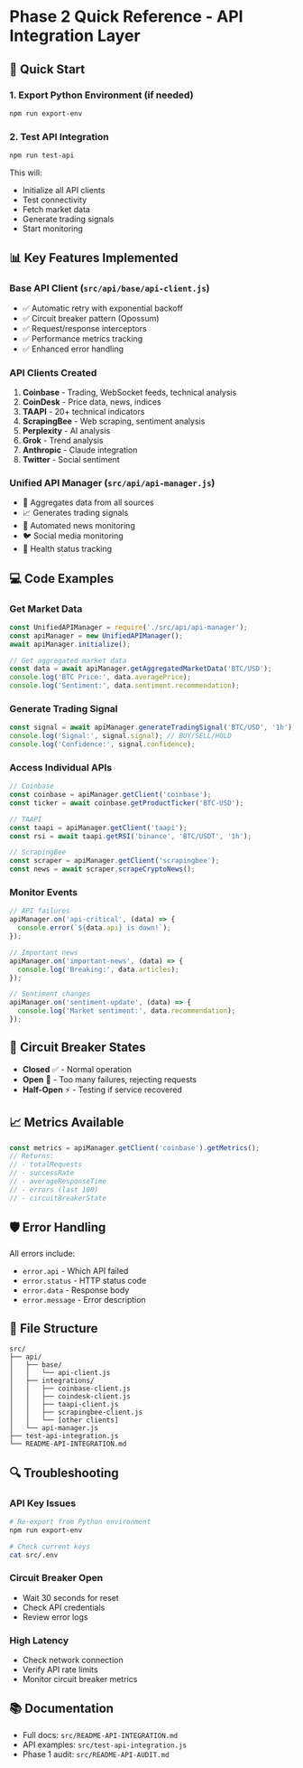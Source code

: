 # Phase 2 Quick Reference - API Integration Layer

## 🚀 Quick Start

### 1. Export Python Environment (if needed)
```bash
npm run export-env
```

### 2. Test API Integration
```bash
npm run test-api
```

This will:
- Initialize all API clients
- Test connectivity
- Fetch market data
- Generate trading signals
- Start monitoring

## 📊 Key Features Implemented

### Base API Client (`src/api/base/api-client.js`)
- ✅ Automatic retry with exponential backoff
- ✅ Circuit breaker pattern (Opossum)
- ✅ Request/response interceptors
- ✅ Performance metrics tracking
- ✅ Enhanced error handling

### API Clients Created
1. **Coinbase** - Trading, WebSocket feeds, technical analysis
2. **CoinDesk** - Price data, news, indices
3. **TAAPI** - 20+ technical indicators
4. **ScrapingBee** - Web scraping, sentiment analysis
5. **Perplexity** - AI analysis
6. **Grok** - Trend analysis
7. **Anthropic** - Claude integration
8. **Twitter** - Social sentiment

### Unified API Manager (`src/api/api-manager.js`)
- 🔄 Aggregates data from all sources
- 📈 Generates trading signals
- 📰 Automated news monitoring
- 🐦 Social media monitoring
- 🏥 Health status tracking

## 💻 Code Examples

### Get Market Data
```javascript
const UnifiedAPIManager = require('./src/api/api-manager');
const apiManager = new UnifiedAPIManager();
await apiManager.initialize();

// Get aggregated market data
const data = await apiManager.getAggregatedMarketData('BTC/USD');
console.log('BTC Price:', data.averagePrice);
console.log('Sentiment:', data.sentiment.recommendation);
```

### Generate Trading Signal
```javascript
const signal = await apiManager.generateTradingSignal('BTC/USD', '1h');
console.log('Signal:', signal.signal); // BUY/SELL/HOLD
console.log('Confidence:', signal.confidence);
```

### Access Individual APIs
```javascript
// Coinbase
const coinbase = apiManager.getClient('coinbase');
const ticker = await coinbase.getProductTicker('BTC-USD');

// TAAPI
const taapi = apiManager.getClient('taapi');
const rsi = await taapi.getRSI('binance', 'BTC/USDT', '1h');

// ScrapingBee
const scraper = apiManager.getClient('scrapingbee');
const news = await scraper.scrapeCryptoNews();
```

### Monitor Events
```javascript
// API failures
apiManager.on('api-critical', (data) => {
  console.error(`${data.api} is down!`);
});

// Important news
apiManager.on('important-news', (data) => {
  console.log('Breaking:', data.articles);
});

// Sentiment changes
apiManager.on('sentiment-update', (data) => {
  console.log('Market sentiment:', data.recommendation);
});
```

## 🔧 Circuit Breaker States

- **Closed** ✅ - Normal operation
- **Open** 🚫 - Too many failures, rejecting requests
- **Half-Open** ⚡ - Testing if service recovered

## 📈 Metrics Available

```javascript
const metrics = apiManager.getClient('coinbase').getMetrics();
// Returns:
// - totalRequests
// - successRate
// - averageResponseTime
// - errors (last 100)
// - circuitBreakerState
```

## 🛡️ Error Handling

All errors include:
- `error.api` - Which API failed
- `error.status` - HTTP status code
- `error.data` - Response body
- `error.message` - Error description

## 📁 File Structure

```
src/
├── api/
│   ├── base/
│   │   └── api-client.js
│   ├── integrations/
│   │   ├── coinbase-client.js
│   │   ├── coindesk-client.js
│   │   ├── taapi-client.js
│   │   ├── scrapingbee-client.js
│   │   └── [other clients]
│   └── api-manager.js
├── test-api-integration.js
└── README-API-INTEGRATION.md
```

## 🔍 Troubleshooting

### API Key Issues
```bash
# Re-export from Python environment
npm run export-env

# Check current keys
cat src/.env
```

### Circuit Breaker Open
- Wait 30 seconds for reset
- Check API credentials
- Review error logs

### High Latency
- Check network connection
- Verify API rate limits
- Monitor circuit breaker metrics

## 📚 Documentation

- Full docs: `src/README-API-INTEGRATION.md`
- API examples: `src/test-api-integration.js`
- Phase 1 audit: `src/README-API-AUDIT.md` 
